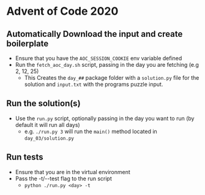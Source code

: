 # Advent of Code 2020

## Automatically Download the input and create boilerplate

* Ensure that you have the `AOC_SESSION_COOKIE` env variable defined
* Run the `fetch_aoc_day.sh` script, passing in the day you are fetching (e.g 2, 12, 25)
  * This Creates the `day_##` package folder with a `solution.py` file for the solution and `input.txt` with the programs puzzle input.

## Run the solution(s)

* Use the `run.py` script, optionally passing in the day you want to run (by default it will run all days)
  * e.g. `./run.py 3` will run the `main()` method located in `day_03/solution.py`

## Run tests

* Ensure that you are in the virtual environment
* Pass the -t/--test flag to the run script
  * `python ./run.py <day> -t`
